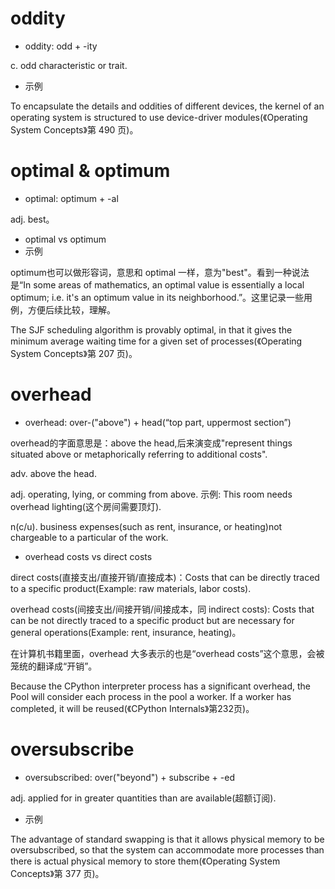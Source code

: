 # oddity

- oddity: odd + -ity

c. odd characteristic or trait.

- 示例

To encapsulate the details and oddities of different devices, the kernel of an operating system is structured to use device-driver modules(《Operating System Concepts》第 490 页)。

# optimal & optimum

- optimal: optimum + -al

adj. best。

- optimal vs optimum
- 示例

optimum也可以做形容词，意思和 optimal 一样，意为"best"。看到一种说法是“In some areas of mathematics, an optimal value is essentially a local optimum; i.e. it's an optimum value in its neighborhood.”。这里记录一些用例，方便后续比较，理解。

The SJF scheduling algorithm is provably optimal, in that it gives the minimum average waiting time for a given set of processes(《Operating System Concepts》第 207 页)。

# overhead

- overhead: over-("above") + head(“top part, uppermost section”)

overhead的字面意思是：above the head,后来演变成"represent things situated above or metaphorically referring to additional costs".

adv. above the head. 

adj. operating, lying, or comming from above. 示例: This room needs overhead lighting(这个房间需要顶灯).

n(c/u). business expenses(such as rent, insurance, or heating)not chargeable to a particular of the work.

- overhead costs vs direct costs

direct costs(直接支出/直接开销/直接成本)：Costs that can be directly traced to a specific product(Example: raw materials, labor costs).

overhead costs(间接支出/间接开销/间接成本，同 indirect costs):  Costs that can be not directly traced to a specific product but are necessary for general operations(Example: rent, insurance, heating)。

在计算机书籍里面，overhead 大多表示的也是“overhead costs”这个意思，会被笼统的翻译成“开销”。

Because the CPython interpreter process has a significant overhead, the Pool will consider each process in the pool a worker. If a worker has completed, it will be reused(《CPython Internals》第232页)。

# oversubscribe

- oversubscribed: over("beyond") + subscribe + -ed

adj. applied for in greater quantities than are available(超额订阅).

- 示例

The advantage of standard swapping is that it allows physical memory to be oversubscribed, so that the system can accommodate more processes than there is actual physical memory to store them(《Operating System Concepts》第 377 页)。